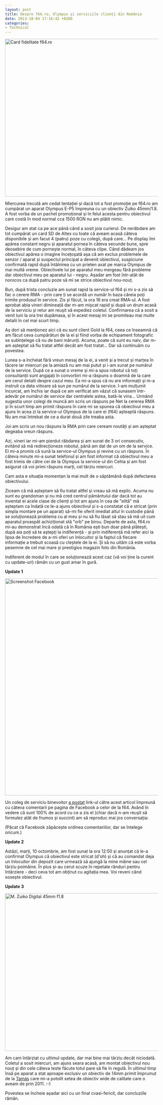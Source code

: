 ```yaml
---
layout: post
title: Despre f64.ro, Olympus și serviciile clienți din România
date: 2013-10-04 17:16:42 +0200
categories:
- Technical
---
```

<a href="http://www.rusiczki.net/wp-content/uploads/2013/10/OI000020.jpg"><img class="alignnone size-medium wp-image-4570" alt="Card fidelitate f64.ro" src="http://www.rusiczki.net/wp-content/uploads/2013/10/OI000020-693x519.jpg" width="693" height="519" /></a>

Miercurea trecută am cedat tentației și dacă tot a fost promoție pe f64.ro am cumpărat un aparat Olympus E-P5 împreuna cu un obiectiv Zuiko 45mm/1.8. A fost vorba de un pachet promoțional și în felul acesta pentru obiectivul care costă în mod normal cca 1500 RON nu am plătit nimic.

Desigur am stat ca pe ace până când a sosit joia curierul. De nerăbdare am tot cumpărat un card SD de Altex cu toate că aveam acasă câteva disponibile și am facut 4 (patru) poze cu colegii, după care... Pe display îmi apărea constant negru și aparatul pornea în câteva secunde bune, spre deosebire de cum pornește normal, în câteva clipe. Când dădeam jos obiectivul apărea o imagine încețoșată așa că am exclus problemele de senzor / aparat și suspectul principal a devenit obiectivul, suspiciune confirmată rapid după întâlnirea cu un prieten axat pe marca Olympus de mai multă vreme. Obiectivele lui pe aparatul meu mergeau fără probleme dar obiectivul meu pe aparatul lui - negru. Așadar am fost într-atât de norocos ca după patru poze să mi se strice obiectivul nou-nouț.

Bun, după trista concluzie am sunat rapid la service-ul f64 și mi s-a zis să fac o cerere RMA - prin care ți se acordă un număr în baza căreia poți trimite produsul în service. Zis și făcut, la ora 16 era creat RMA-ul. A fost aprobat abia vineri dimineață dar m-am mișcat rapid și după un drum acasă de la serviciu și retur am reușit să expediez coletul. Confirmarea că a sosit a venit luni la ora trei dupămasa, și în acest mesaj mi se promiteau mai multe detalii în cel mai scurt timp.

Aș dori să menționez aici că eu sunt client Gold la f64, ceea ce înseamnă că am făcut ceva cumpărături de la ei și fiind vorba de echipament fotografic se subînțelege că nu de bani mărunți. Acuma, poate că sunt eu naiv, dar m-am așteptat să fiu tratat altfel decât am fost tratat... Dar să continuăm cu povestea.

Lunea s-a încheiat fără vreun mesaj de la ei, a venit și a trecut și marțea în tăcere iar miercuri pe la amiază nu am mai putut și i-am sunat pe numărul de la service. După ce a sunat o vreme și mi-a spus robotul că toți consultanții sunt angajați în convorbiri mi-a răspuns o doamnă de la care am cerut detalii despre cazul meu. Ea mi-a spus că nu are informații și m-a instruit ca data viitoare să sun pe numărul de la service. I-am mulțumit încurcat, am închis iar după ce am verificat am văzut că sunasem într-adevăr pe numărul de service dar centralele astea, bată-le vina... Urmând sugestia unor colegi de muncă am scris un răspuns pe Net la cererea RMA și în scurt timp am primit răspuns în care mi se spunea că obiectivul meu a ajuns în acea zi la service-ul Olympus de la care ei (f64) așteaptă răspuns. Nu am mai întrebat de ce a durat două zile treaba asta.

Joi am scris un nou răspuns la RMA prin care ceream noutăți și am așteptat degeaba vreun răspuns.

Azi, vineri iar mi-am pierdut răbdarea și am sunat de 3 ori consecutiv, evitând să mă redirecționeze robotul, până am dat de un om de la service. El mi-a promis că sună la service-ul Olympus și revine cu un răspuns. În câteva minute mi-a sunat telefonul și am fost informat că obiectivul meu a fost trimis de către cei de la Olympus la service-ul din Cehia și am fost asigurat că voi primi răspuns marți, cel târziu miercuri.

Cam asta e situația momentan la mai mult de o săptămână după defectarea obiectivului.

Ziceam că mă așteptam să fiu tratat altfel și vreau să mă explic. Acuma nu sunt eu grandoman și nu mă cred centrul pământului dar dacă tot au inventat ei acele clase de clienți și tot am ajuns în cea de "elită" mă așteptam ca îndată ce le-a ajuns obiectivul și s-a constatat că e stricat (prin simpla montare pe un aparat) să-mi fie oferit imediat altul în custodie până se soluționează problema cu al meu și nu să fiu lăsat să stau să mă uit cum aparatul proaspăt achiziționat stă "orb" pe birou. Departe de asta, f64.ro mi-au demonstrat încă odată că în România ești bun doar până plătești, după aia poți să te aștepți la indiferență - și prin indiferență mă refer aici la lipsa de încredere de a-mi oferi un înlocuitor și la faptul că fiecare informație a trebuit scoasă cu cleștele de la ei. Și să nu uităm că este vorba pesemne de cel mai mare și prestigios magazin foto din România.

Indiferent de modul în care se soluționează acest caz (vă voi ține la curent cu update-uri) rămân cu un gust amar în gură.

<strong>Update 1</strong>

<a href="http://www.rusiczki.net/wp-content/uploads/2013/10/Google-Chrome1.png"><img class="alignnone  wp-image-4572" alt="Screenshot Facebook" src="http://www.rusiczki.net/wp-content/uploads/2013/10/Google-Chrome1.png" width="637" height="714" /></a>

Un coleg de serviciu binevoitor <a href="https://www.facebook.com/F64Studio/posts/655600021130386">a postat</a> link-ul către acest articol împreună cu câteva comentarii pe pagina de Facebook a celor de la f64. Având în vedere că sunt 100% de acord cu ce a zis el (chiar dacă n-am reușit să formulez atât de frumos și succint) am să reproduc mai jos conversația:

(Păcat că Facebook zăpăcește ordinea comentariilor, dar se întelege oricum.)

<strong>Update 2</strong>

Astăzi, marți, 10 octombrie, am fost sunat la ora 12:50 și anunțat că le-a confirmat Olympus că obiectivul este stricat (d'oh) și că au comandat deja un înlocuitor din depozit care urmează să ajungă la mine mâine sau cel târziu poimâine. În plus și-au cerut scuze în repetate rânduri pentru întârziere - deci ceva tot am obținut cu agitația mea. Voi reveni când sosește obiectivul.

<strong>Update 3</strong>

<a href="http://www.rusiczki.net/wp-content/uploads/2013/10/PA090035.jpg"><img class="alignnone size-medium wp-image-4577" alt="M. Zuiko Digital 45mm f1.8" src="http://www.rusiczki.net/wp-content/uploads/2013/10/PA090035-693x519.jpg" width="693" height="519" /></a>

Am cam întârziat cu ultimul update, dar mai bine mai târziu decât niciodată. Coletul a sosit miercuri, am ajuns seara acasă, am montat obiectivul nou nouț și din cele câteva teste făcute totul pare să fie în regulă. În ultimul timp însă pe aparat a stat aproape exclusiv un obiectiv de 14mm primit împrumut de la <a href="http://hajdutamas.blogspot.ro/">Tamás</a> care mi-a potolit setea de obiectiv wide de calitate care o aveam de prin 2011. :-)

Povestea se încheie așadar aici cu un final cvasi-fericit, dar concluziile rămân.
